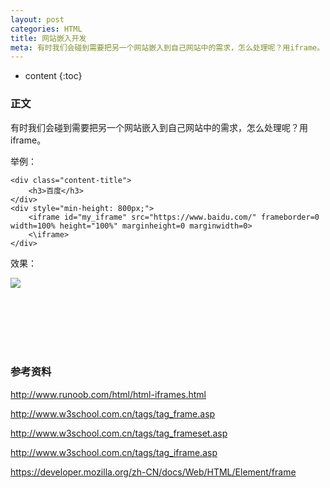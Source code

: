 ```yaml
---
layout: post
categories: HTML
title: 网站嵌入开发
meta: 有时我们会碰到需要把另一个网站嵌入到自己网站中的需求，怎么处理呢？用iframe。
---
```

* content
{:toc}

### 正文

有时我们会碰到需要把另一个网站嵌入到自己网站中的需求，怎么处理呢？用iframe。

举例：
```
<div class="content-title">
    <h3>百度</h3>
</div>
<div style="min-height: 800px;">
    <iframe id="my_iframe" src="https://www.baidu.com/" frameborder=0 width=100% height="100%" marginheight=0 marginwidth=0>
    <\iframe>
</div>
```

效果：

![]({{site.baseurl}}/images/20210415/20210415104055.jpeg)


<br/><br/><br/><br/><br/>
### 参考资料 

<http://www.runoob.com/html/html-iframes.html>
 
<http://www.w3school.com.cn/tags/tag_frame.asp>
      
<http://www.w3school.com.cn/tags/tag_frameset.asp>
      
<http://www.w3school.com.cn/tags/tag_iframe.asp>
      
<https://developer.mozilla.org/zh-CN/docs/Web/HTML/Element/frame>